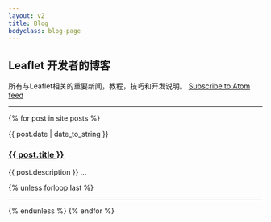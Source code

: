 ```yaml
---
layout: v2
title: Blog
bodyclass: blog-page
---
```


## Leaflet 开发者的博客

所有与Leaflet相关的重要新闻，教程，技巧和开发说明。 [Subscribe to Atom feed](atom.xml)

---

{% for post in site.posts %}
<div class="clearfix">
	<div class="post-date">
		{{ post.date | date_to_string }}
	</div>
	<div class="post-info">
		<h3 class="post-title"><a href="{{ post.url | replace_first: '/', '' }}">{{ post.title }}</a></h3>
		<p>{{ post.description }} <span class="quiet">&hellip;</span></p>
	</div>
</div>
{% unless forloop.last %}<hr />{% endunless %}
{% endfor %}
